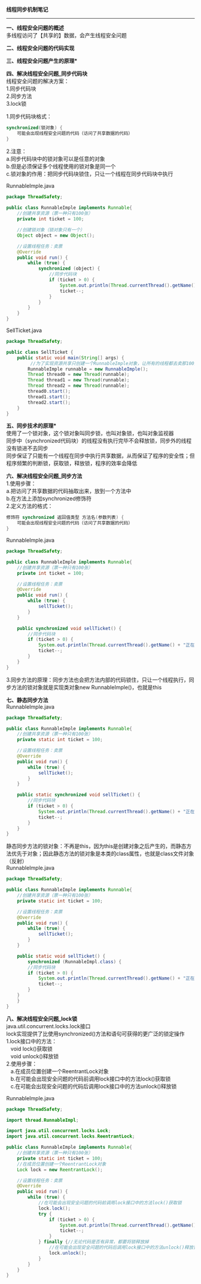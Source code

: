 **线程同步机制笔记**  

----------


**一、线程安全问题的概述**  
多线程访问了【共享的】数据，会产生线程安全问题  

**二、线程安全问题的代码实现**  

**三、线程安全问题产生的原理\***  

**四、解决线程安全问题_同步代码块**  
线程安全问题的解决方案：  
1.同步代码块  
2.同步方法  
3.lock锁  

1.同步代码块格式：  

```java
synchronized(锁对象) {
    可能会出现线程安全问题的代码（访问了共享数据的代码）
}
```

2.注意：  
a.同步代码块中的锁对象可以是任意的对象  
b.但是必须保证多个线程使用的锁对象是同一个  
c.锁对象的作用：把同步代码块锁住，只让一个线程在同步代码块中执行  

RunnableImple.java  

```java
package ThreadSafety;
  
public class RunnableImple implements Runnable{
    //创建共享资源（票一种只有100张）
    private int ticket = 100;

    //创建锁对象（锁对象只有一个）
    Object object = new Object();

    //设置线程任务：卖票
    @Override
    public void run() {
        while (true) {
            synchronized (object) {
                //同步代码块
                if (ticket > 0) {
                    System.out.println(Thread.currentThread().getName() + "正在买卖第" + ticket + "张票");
                    ticket--;
                }
            }
        }
    }
}
```

SellTicket.java  

```java
package ThreadSafety;

public class SellTicket {
    public static void main(String[] args) {
         //为了实现资源共享只创建一个RunnableImple对象，让所有的线程都去卖那100张票
        RunnableImple runnable = new RunnableImple();
        Thread thread0 = new Thread(runnable);
        Thread thread1 = new Thread(runnable);
        Thread thread2 = new Thread(runnable);
        thread0.start();
        thread1.start();
        thread2.start();
    }
}
```

**五、同步技术的原理\***  
使用了一个锁对象，这个锁对象叫同步锁，也叫对象锁，也叫对象监视器  
同步中（synchronized代码块）的线程没有执行完毕不会释放锁，同步外的线程没有锁进不去同步  
同步保证了只能有一个线程在同步中执行共享数据，从而保证了程序的安全性；但程序频繁的判断锁，获取锁，释放锁，程序的效率会降低   

**六、解决线程安全问题_同步方法**  
1.使用步骤：  
a.把访问了共享数据的代码抽取出来，放到一个方法中  
b.在方法上添加synchronized修饰符  
2.定义方法的格式：  

```java
修饰符 synchronized 返回值类型 方法名(参数列表) {
    可能会出现线程安全问题的代码（访问了共享数据的代码）
}
```

RunnableImple.java  

```java
package ThreadSafety;

public class RunnableImple implements Runnable{
    //创建共享资源（票一种只有100张）
    private int ticket = 100;

    //设置线程任务：卖票
    @Override
    public void run() {
        while (true) {
            sellTicket();
        }
    }

    public synchronized void sellTicket() {
        //同步代码块
        if (ticket > 0) {
            System.out.println(Thread.currentThread().getName() + "正在买卖第" + ticket + "张票");
            ticket--;
        }
    }
}
```

3.同步方法的原理：同步方法也会把方法内部的代码锁住，只让一个线程执行，同步方法的锁对象就是实现类对象new RunnableImple()，也就是this  

**七、静态同步方法**  
RunnableImple.java  
    
```java
package ThreadSafety;

public class RunnableImple implements Runnable{
    //创建共享资源（票一种只有100张）
    private static int ticket = 100;

    //设置线程任务：卖票
    @Override
    public void run() {
        while (true) {
            sellTicket();
        }
    }

    public static synchronized void sellTicket() {
        //同步代码块
        if (ticket > 0) {
            System.out.println(Thread.currentThread().getName() + "正在买卖第" + ticket + "张票");
            ticket--;
        }
    }
}
```

静态同步方法的锁对象：不再是this，因为this是创建对象之后产生的，而静态方法优先于对象；因此静态方法的锁对象是本类的class属性，也就是class文件对象（反射）  
RunnableImple.java  
    
```java
package ThreadSafety;

public class RunnableImple implements Runnable{
    //创建共享资源（票一种只有100张）
    private static int ticket = 100;

    //设置线程任务：卖票
    @Override
    public void run() {
        while (true) {
            sellTicket();
        }
    }

    public static void sellTicket() {
        synchronized (RunnableImpl.class) {
        //同步代码块
        if (ticket > 0) {
            System.out.println(Thread.currentThread().getName() + "正在买卖第" + ticket + "张票");
            ticket--;
        }
    }
    }
}
```

**八、解决线程安全问题_lock锁**  
java.util.concurrent.locks.lock接口  
lock实现提供了比使用synchronized()方法和语句可获得的更广泛的锁定操作  
1.lock接口中的方法：  
&nbsp;&nbsp;&nbsp;void lock()获取锁  
&nbsp;&nbsp;&nbsp;void unlock()释放锁  
2.使用步骤：  
&nbsp;&nbsp;&nbsp;a.在成员位置创建一个ReentrantLock对象  
&nbsp;&nbsp;&nbsp;b.在可能会出现安全问题的代码前调用lock接口中的方法lock()获取锁  
&nbsp;&nbsp;&nbsp;c.在可能会出现安全问题的代码后调用lock接口中的方法unlock()释放锁  

RunnableImple.java  

```java
package ThreadSafety;

import thread.RunnableImpl;

import java.util.concurrent.locks.Lock;
import java.util.concurrent.locks.ReentrantLock;

public class RunnableImple implements Runnable{
    //创建共享资源（票一种只有100张）
    private static int ticket = 100;
    //在成员位置创建一个ReentrantLock对象
    Lock lock = new ReentrantLock();

    //设置线程任务：卖票
    @Override
    public void run() {
        while (true) {
            //在可能会出现安全问题的代码前调用lock接口中的方法lock()获取锁
            lock.lock();
            try {
                if (ticket > 0) {
                    System.out.println(Thread.currentThread().getName() + "正在买卖第" + ticket + "张票");
                    ticket--;
                }
            } finally {//无论代码是否有异常，都要将锁释放掉
                //在可能会出现安全问题的代码后调用lock接口中的方法unlock()释放锁
                lock.unlock();
            }
        }
    }
}
```